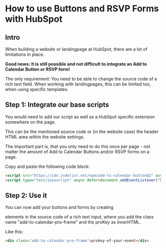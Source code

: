 
# How to use Buttons and RSVP Forms with HubSpot

## Intro

When building a website or landingpage at HubSpot, there are a lot of limitations in place.

**Good news: It is still possible and not difficult to integrate an Add to Calendar Button or RSVP form!**

The only requirement: You need to be able to change the source code of a rich text field. When working with landingpages, this can be limited too, when using specific templates.

## Step 1: Integrate our base scripts

You would need to add our script as well as a HubSpot specific extension somewhere on the page.

This can be the mentioned source code or (in the website case) the header HTML area within the website settings.

The important part is, that you only need to do this once per page - not matter the amount of Add to Calendar Buttons and/or RSVP forms on a page.

Copy and paste the following code block:

```html
<script src="https://cdn.jsdelivr.net/npm/add-to-calendar-button@2" async defer></script>
<script type="text/javascript" async defer>document.addEventListener("DOMContentLoaded",function(){let e=document.querySelectorAll(".add-to-calendar-pro-frame");e.forEach(e=>{let t=e.innerHTML.trim(),a=t.match(/^[a-z0-9\-]+$/);if(a){let r=document.createElement("add-to-calendar-button");r.setAttribute("proKey",a[0]),e.parentNode.replaceChild(r,e)}})});</script>
```

## Step 2: Use it

You can now add your buttons and forms by creating <div></div> elements in the source code of a rich text input, where you add the class name "add-to-calendar-pro-frame" and the proKey as innerHTML.

Like this:

```html
<div class="add-to-calendar-pro-frame">prokey-of-your-event</div>
```
